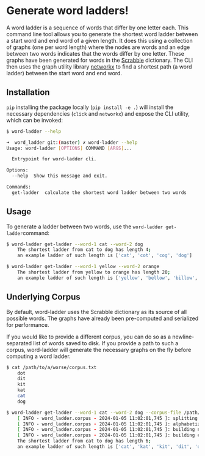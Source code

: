 # Generate word ladders!

A word ladder is a sequence of words that differ by one letter each.
This command line tool allows you to generate the shortest word ladder
between a start word and end word of a given length. It does this using
a collection of graphs (one per word length) where the nodes are words
and an edge between two words indicates that the words differ by one letter.
These graphs have been generated for words in the [Scrabble](https://en.m.wikipedia.org/wiki/Scrabble) dictionary. The CLI then uses the graph utility library [networkx](https://networkx.org)
to find a shortest path (a word ladder) between the start word and end word.

## Installation
`pip` installing the package locally (`pip install -e .`) will install the
necessary dependencies (`click` and `networkx`) and expose the CLI utility, which
can be invoked:

```bash
$ word-ladder --help

➜  word_ladder git:(master) ✗ word-ladder --help
Usage: word-ladder [OPTIONS] COMMAND [ARGS]...

  Entrypoint for word-ladder cli.

Options:
  --help  Show this message and exit.

Commands:
  get-ladder  calculate the shortest word ladder between two words
```

## Usage

To generate a ladder between two words, use the `word-ladder get-ladder`command:

```bash
$ word-ladder get-ladder --word-1 cat --word-2 dog
    The shortest ladder from cat to dog has length 4;
    an example ladder of such length is ['cat', 'cot', 'cog', 'dog']

$ word-ladder get-ladder --word-1 yellow --word-2 orange
    The shortest ladder from yellow to orange has length 20;
    an example ladder of such length is ['yellow', 'bellow', 'billow', 'billon', 'ballon', 'ballot', 'ballet', 'balled', 'bolled', 'bolted', 'boated', 'coated', 'crated', 'craned', 'cranes', 'cranks', 'pranks', 'prangs', 'orangs', 'orange']
```

## Underlying Corpus

By default, word-ladder uses the Scrabble dictionary as its source of all possible
words. The graphs have already been pre-computed and serialized for performance.

If you would like to provide a different corpus, you can do so as a newline-separated
list of words saved to disk. If you provide a path to such a corpus, word-ladder will generate
the necessary graphs on the fly before computing a word ladder.

```bash
$ cat /path/to/a/worse/corpus.txt
    dot
    dit
    kit
    kat
    cat
    dog

$ word-ladder get-ladder --word-1 cat --word-2 dog --corpus-file /path/to/a/worse/corpus.txt
    [ INFO - word_ladder.corpus - 2024-01-05 11:02:01,745 ]: splitting words by length
    [ INFO - word_ladder.corpus - 2024-01-05 11:02:01,745 ]: alphabetizing words
    [ INFO - word_ladder.corpus - 2024-01-05 11:02:01,745 ]: building nodes for words of length 3
    [ INFO - word_ladder.corpus - 2024-01-05 11:02:01,745 ]: building edges for words of length 3
    The shortest ladder from cat to dog has length 6;
    an example ladder of such length is ['cat', 'kat', 'kit', 'dit', 'dot', 'dog']
```
